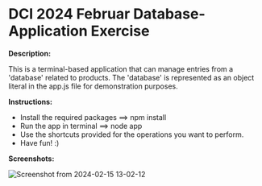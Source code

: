 # **DCI 2024 Februar Database-Application Exercise**

**Description:**

This is a terminal-based application that can manage entries from a 'database' related to products. The 'database' is represented as an object literal in the app.js file for demonstration purposes.

**Instructions:**

- Install the required packages ==> npm install
- Run the app in terminal ==> node app
- Use the shortcuts provided for the operations you want to perform.
- Have fun! :) 

**Screenshots:**

![Screenshot from 2024-02-15 13-02-12](https://github.com/barisbalcimusic/database-app/assets/126829019/e3b2aa49-e76d-4ffc-a4d5-f785184418ec)
